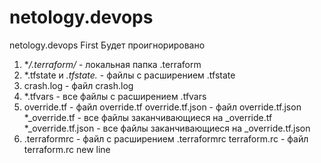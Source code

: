 # netology.devops
netology.devops
First
Будет проигнорировано
1. **/.terraform/* - локальная папка .terraform
2. *.tfstate и *.tfstate.* - файлы с расширением .tfstate
3. crash.log - файл crash.log
4. *.tfvars  - все файлы с расширением .tfvars
5. override.tf - файл override.tf
   override.tf.json - файл override.tf.json
   *_override.tf - все файлы заканчивающиеся на _override.tf
   *_override.tf.json - все файлы заканчивающиеся на _override.tf.json
6. .terraformrc - файл с расширением .terraformrc
    terraform.rc - файл terraform.rc
new line
